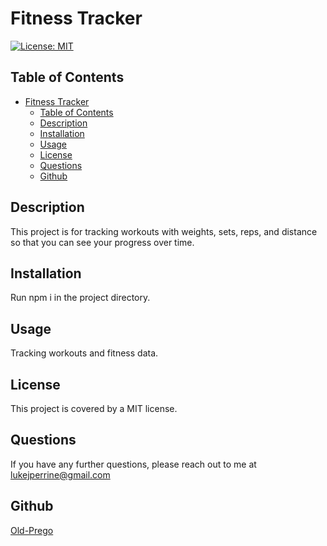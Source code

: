 
# Fitness Tracker

[![License: MIT](https://img.shields.io/badge/License-MIT-yellow.svg)](https://opensource.org/licenses/MIT)

## Table of Contents   
- [Fitness Tracker](#fitness-tracker)
  - [Table of Contents](#table-of-contents)
  - [Description](#description)
  - [Installation](#installation)
  - [Usage](#usage)
  - [License](#license)
  - [Questions](#questions)
  - [Github](#github)

## Description  
This project is for tracking workouts with weights, sets, reps, and distance so that you can see your progress over time.   

## Installation
Run npm i in the project directory.

## Usage
Tracking workouts and fitness data.

## License
This project is covered by a MIT license.

## Questions
If you have any further questions, please reach out to me at lukejperrine@gmail.com

## Github
[Old-Prego](https://github.com/Old-Prego)
